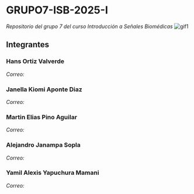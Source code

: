 # GRUPO7-ISB-2025-I
*Repositorio del grupo 7 del curso Introducción a Señales Biomédicas*
![gif1](https://i.stack.imgur.com/YlsJf.gif)
## Integrantes
### Hans Ortiz Valverde
*Correo:*
### Janella Kiomi Aponte Diaz
*Correo:*
### Martin Elias Pino Aguilar
*Correo:*
### Alejandro Janampa Sopla
*Correo:*
### Yamil Alexis Yapuchura Mamani
*Correo:*
